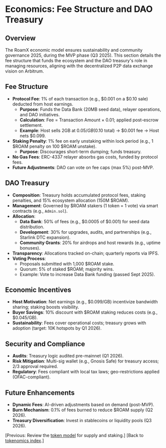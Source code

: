 # Economics: Fee Structure and DAO Treasury

## Overview

The RoamX economic model ensures sustainability and community governance 2025, during the MVP phase (Q3 2025). This section details the fee structure that funds the ecosystem and the DAO treasury's role in managing resources, aligning with the decentralized P2P data exchange vision on Arbitrum.

## Fee Structure

- **Protocol Fee**: 1% of each transaction (e.g., $0.001 on a $0.10 sale) deducted from host earnings.
  - **Purpose**: Funds the Data Bank (20MB seed data), relayer operations, and DAO initiatives.
  - **Calculation**: Fee = Transaction Amount × 0.01; applied post-escrow settlement.
  - **Example**: Host sells 2GB at $0.05/GB ($0.10 total) → $0.001 fee → Host nets $0.099.
- **Staking Penalty**: 1% fee on early unstaking within lock period (e.g., 1 $ROAM penalty on 100 $ROAM unstake).
  - **Purpose**: Discourages short-term dumping; funds treasury.
- **No Gas Fees**: ERC-4337 relayer absorbs gas costs, funded by protocol fees.
- **Future Adjustments**: DAO can vote on fee caps (max 5%) post-MVP.

## DAO Treasury

- **Composition**: Treasury holds accumulated protocol fees, staking penalties, and 15% ecosystem allocation (150M $ROAM).
- **Management**: Governed by $ROAM stakers (1 token = 1 vote) via smart contracts (e.g., `Admin.sol`).
- **Allocation**:
  - **Data Bank**: 50% of fees (e.g., $0.0005 of $0.001) for seed data distribution.
  - **Development**: 30% for upgrades, audits, and partnerships (e.g., Starlink DTC expansion).
  - **Community Grants**: 20% for airdrops and host rewards (e.g., uptime bonuses).
- **Transparency**: Allocations tracked on-chain; quarterly reports via IPFS.
- **Voting Process**:
  - Proposals submitted with 1,000 $ROAM stake.
  - Quorum: 5% of staked $ROAM; majority wins.
  - Example: Vote to increase Data Bank funding (passed Sept 2025).

## Economic Incentives

- **Host Motivation**: Net earnings (e.g., $0.099/GB) incentivize bandwidth sharing; staking boosts visibility.
- **Buyer Savings**: 10% discount with $ROAM staking reduces costs (e.g., $0.045/GB).
- **Sustainability**: Fees cover operational costs; treasury grows with adoption (target: 10K hotspots by Q1 2026).

## Security and Compliance

- **Audits**: Treasury logic audited pre-mainnet (Q1 2026).
- **Risk Mitigation**: Multi-sig wallet (e.g., Gnosis Safe) for treasury access; 2/3 approval required.
- **Regulatory**: Fees compliant with local tax laws; geo-restrictions applied (OFAC-compliant).

## Future Enhancements

- **Dynamic Fees**: AI-driven adjustments based on demand (post-MVP).
- **Burn Mechanism**: 0.1% of fees burned to reduce $ROAM supply (Q2 2026).
- **Treasury Diversification**: Invest in stablecoins or liquidity pools (Q3 2026).

[Previous: Review the [token model](token_model.md) for supply and staking.]
[Back to [tokenomics index](index.md).]
